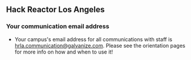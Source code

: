## Hack Reactor Los Angeles

### Your communication email address

* Your campus's email address for all communications with staff is hrla.communication@galvanize.com. Please see the orientation pages for more info on how and when to use it!
